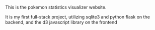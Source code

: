 This is the pokemon statistics visualizer website.

It is my first full-stack project, utilizing sqlite3 and python flask on the backend, and the d3 javascript library on the frontend
